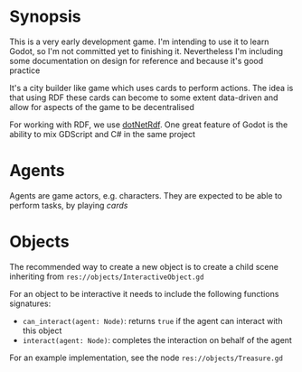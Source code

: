 # Synopsis

This is a very early development game. I'm intending to use it to learn Godot, so I'm not committed yet to finishing it. Nevertheless I'm including some documentation on design for reference and because it's good practice

It's a city builder like game which uses cards to perform actions. The idea is that using RDF these cards can become to some extent data-driven and allow for aspects of the game to be decentralised

For working with RDF, we use [dotNetRdf](https://dotnetrdf.org). One great feature of Godot is the ability to mix GDScript and C# in the same project

# Agents

Agents are game actors, e.g. characters. They are expected to be able to perform tasks, by playing _cards_

# Objects

The recommended way to create a new object is to create a child scene inheriting from `res://objects/InteractiveObject.gd`

For an object to be interactive it needs to include the following functions signatures:
* `can_interact(agent: Node)`: returns `true` if the agent can interact with this object
* `interact(agent: Node)`: completes the interaction on behalf of the agent

For an example implementation, see the node `res://objects/Treasure.gd`
